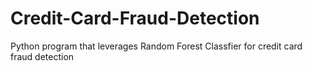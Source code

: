 # Credit-Card-Fraud-Detection
 Python program that leverages Random Forest Classfier for credit card fraud detection
